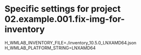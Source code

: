 # Specific settings for project 02.example.001.fix-img-for-inventory

H_WMLAB_INVENTORY_FILE=./inventory_10.5.0_LNXAMD64.json
H_WMLAB_PLATFORM_STRING=LNXAMD64
